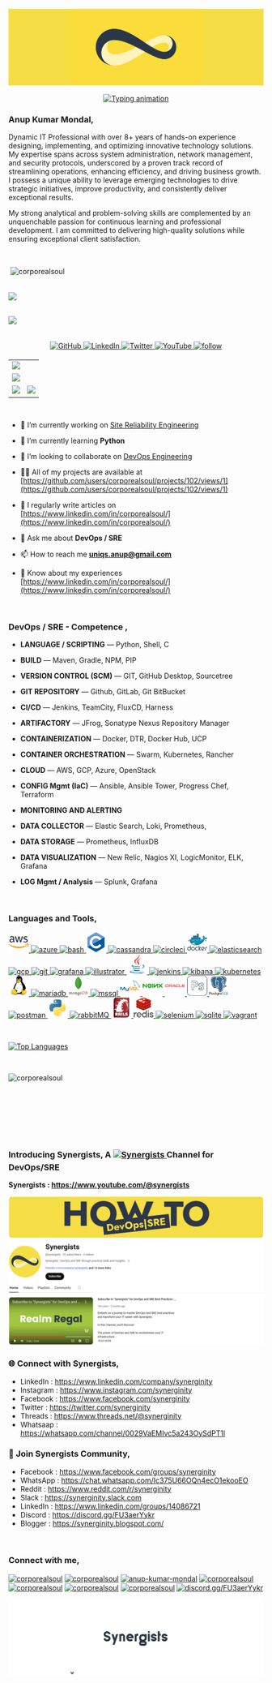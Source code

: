![Header Ground](https://github.com/corporealsoul/corporealsoul/blob/master/synergists-header.png?raw=true) 

<div align="center">
  <a href="https://git.io/typing-svg">
    <img src="https://readme-typing-svg.demolab.com?font=Fira+Code&weight=900&size=26&duration=3000&pause=500&color=2D3746&background=FFFFFF&center=true&vCenter=true&&lines=DevOps+Engineering;Site+Reliability+Engineering;CI/CD+Pipelines;Infrastructure+as+Code;Containerization;Cloud+Platforms;Automation+Tools;Monitoring+and+Observability;Security+Best+Practices;Networking+Concepts;Scripting+Languages;Python;Version+Control;Incident+Management" alt="Typing animation">
  </a>
</div>

<h3 align="left">Anup Kumar Mondal,</h3>

Dynamic IT Professional with over 8+ years of hands-on experience designing, implementing, and optimizing innovative technology solutions. My expertise spans across system administration, network management, and security protocols, underscored by a proven track record of streamlining operations, enhancing efficiency, and driving business growth. I possess a unique ability to leverage emerging technologies to drive strategic initiatives, improve productivity, and consistently deliver exceptional results. 

My strong analytical and problem-solving skills are complemented by an unquenchable passion for continuous learning and professional development. I am committed to delivering high-quality solutions while ensuring exceptional client satisfaction.

<br>

<p>&nbsp;<img align="center" src="https://github-readme-stats.vercel.app/api?username=corporealsoul&show_icons=true&locale=en" alt="corporealsoul" /></p>

<br>

<div align="left"> <img width="200px" src="https://komarev.com/ghpvc/?username=corporealsoul&&style=for-the-badge" align="center" /> </div>

<br>

<a href="https://www.github.com/corporealsoul" target="_blank" rel="noreferrer"><img
src="https://img.shields.io/github/followers/corporealsoul?logo=github&style=for-the-badge&color=0891b2&labelColor=1c1917" /></a>

<br>

<div align="center">

  <a href="https://github.com/corporealsoul" target="_blank">
    <img src="https://img.shields.io/badge/github-%232E3440.svg?&style=for-the-badge&logo=github&logoColor=white" alt="GitHub" style="margin-bottom: 5px;">
  </a>
  <a href="https://www.linkedin.com/in/corporealsoul/" target="_blank">
    <img src="https://img.shields.io/badge/linkedin-%232E3440.svg?&style=for-the-badge&logo=linkedin&logoColor=white" alt="LinkedIn" style="margin-bottom: 5px;">
  </a>
  <a href="https://twitter.com/corporealsoul" target="_blank">
    <img src="https://img.shields.io/badge/twitter-%232E3440.svg?&style=for-the-badge&logo=twitter&logoColor=white" alt="Twitter" style="margin-bottom: 5px;">
  </a>
  <a href="https://www.youtube.com/channel/@synergists" target="_blank">
  <img src="https://img.shields.io/badge/youtube-%23FF0000.svg?&style=for-the-badge&logo=youtube&logoColor=white" alt="YouTube" style="margin-bottom: 5px;">
  </a>
  <a href="https://github.com/corporealsoul" target="_blank">
    <img src=https://img.shields.io/badge/follow-%232E87FB.svg?&style=for-the-badge&logo=&logoColor=white alt=follow style="margin-bottom: 5px;" />
  </a>
</div>

<table>
  <tr>
    <td colspan="2">
      <a href="https://www.linkedin.com/in/corporealsoul/">
        <img src="https://github-profile-trophy.vercel.app/?username=corporealsoul&hide_border=true&count_private=true&column=-1&theme=nord&no-frame=true" width="100%">
      </a>
    </td>
  </tr>
  <tr>
    <td colspan="2">
      <a href="https://www.linkedin.com/in/corporealsoul/">
        <img src="https://github-readme-activity-graph.vercel.app/graph?username=corporealsoul&bg_color=2e3440&hide_border=true&point=false&line=88c0d0&radius=8&area=true&area_color=88c0d0&title_color=ffffff&color=ffffff">
      </a>
    </td>
  </tr>
  <tr>
    <td>
      <a href="https://www.linkedin.com/in/corporealsoul/">
        <img src="https://github-readme-streak-stats.herokuapp.com/?user=corporealsoul&theme=nord">
      </a>
    </td>
    <td>
      <a href="https://www.linkedin.com/in/corporealsoul/">
        <img src="http://github-profile-summary-cards.vercel.app/api/cards/profile-details?username=corporealsoul&theme=nord_dark">
      </a>
    </td>
  </tr>
</table>

<br>

- 🔭 I’m currently working on [Site Reliability Engineering](https://github.com/users/corporealsoul/projects/102)

- 🌱 I’m currently learning **Python**

- 👯 I’m looking to collaborate on [DevOps Engineering](https://github.com/users/corporealsoul/projects/102)

- 👨‍💻 All of my projects are available at [https://github.com/users/corporealsoul/projects/102/views/1](https://github.com/users/corporealsoul/projects/102/views/1)

- 📝 I regularly write articles on [https://www.linkedin.com/in/corporealsoul/](https://www.linkedin.com/in/corporealsoul/)

- 💬 Ask me about **DevOps / SRE**

- 📫 How to reach me **uniqs.anup@gmail.com**

- 📄 Know about my experiences [https://www.linkedin.com/in/corporealsoul/](https://www.linkedin.com/in/corporealsoul/)

<br>

<h3 align="left">DevOps / SRE - Competence ,</h3>

* **LANGUAGE / SCRIPTING**	—	Python, Shell, C

* **BUILD**			—	Maven, Gradle, NPM, PIP

* **VERSION CONTROL (SCM)**	—	GIT, GitHub Desktop, Sourcetree

* **GIT REPOSITORY**		—	Github, GitLab, Git BitBucket

* **CI/CD**			—	Jenkins, TeamCity, FluxCD, Harness

* **ARTIFACTORY**		—	JFrog, Sonatype Nexus Repository Manager

* **CONTAINERIZATION**		—	Docker, DTR, Docker Hub, UCP

* **CONTAINER ORCHESTRATION**	—	Swarm, Kubernetes, Rancher

* **CLOUD**			—	AWS, GCP,  Azure, OpenStack

* **CONFIG Mgmt (IaC)**		—	Ansible, Ansible Tower, Progress Chef, Terraform

* **MONITORING AND ALERTING**

* **DATA COLLECTOR**		—	Elastic Search, Loki, Prometheus, 

* **DATA STORAGE**		—	Prometheus, InfluxDB

* **DATA VISUALIZATION**	—	New Relic, Nagios XI, LogicMonitor, ELK, Grafana
	
* **LOG Mgmt / Analysis**	—	Splunk, Grafana

<br>

<h3 align="left">Languages and Tools,</h3>
<p align="left"> <a href="https://aws.amazon.com" target="_blank" rel="noreferrer"> <img src="https://raw.githubusercontent.com/devicons/devicon/master/icons/amazonwebservices/amazonwebservices-original-wordmark.svg" alt="aws" width="40" height="40"/> </a> <a href="https://azure.microsoft.com/en-in/" target="_blank" rel="noreferrer"> <img src="https://www.vectorlogo.zone/logos/microsoft_azure/microsoft_azure-icon.svg" alt="azure" width="40" height="40"/> </a> <a href="https://www.gnu.org/software/bash/" target="_blank" rel="noreferrer"> <img src="https://www.vectorlogo.zone/logos/gnu_bash/gnu_bash-icon.svg" alt="bash" width="40" height="40"/> </a> <a href="https://www.cprogramming.com/" target="_blank" rel="noreferrer"> <img src="https://raw.githubusercontent.com/devicons/devicon/master/icons/c/c-original.svg" alt="c" width="40" height="40"/> </a> <a href="https://cassandra.apache.org/" target="_blank" rel="noreferrer"> <img src="https://www.vectorlogo.zone/logos/apache_cassandra/apache_cassandra-icon.svg" alt="cassandra" width="40" height="40"/> </a> <a href="https://circleci.com" target="_blank" rel="noreferrer"> <img src="https://www.vectorlogo.zone/logos/circleci/circleci-icon.svg" alt="circleci" width="40" height="40"/> </a> <a href="https://www.docker.com/" target="_blank" rel="noreferrer"> <img src="https://raw.githubusercontent.com/devicons/devicon/master/icons/docker/docker-original-wordmark.svg" alt="docker" width="40" height="40"/> </a> <a href="https://www.elastic.co" target="_blank" rel="noreferrer"> <img src="https://www.vectorlogo.zone/logos/elastic/elastic-icon.svg" alt="elasticsearch" width="40" height="40"/> </a> <a href="https://cloud.google.com" target="_blank" rel="noreferrer"> <img src="https://www.vectorlogo.zone/logos/google_cloud/google_cloud-icon.svg" alt="gcp" width="40" height="40"/> </a> <a href="https://git-scm.com/" target="_blank" rel="noreferrer"> <img src="https://www.vectorlogo.zone/logos/git-scm/git-scm-icon.svg" alt="git" width="40" height="40"/> </a> <a href="https://grafana.com" target="_blank" rel="noreferrer"> <img src="https://www.vectorlogo.zone/logos/grafana/grafana-icon.svg" alt="grafana" width="40" height="40"/> </a> <a href="https://www.adobe.com/in/products/illustrator.html" target="_blank" rel="noreferrer"> <img src="https://www.vectorlogo.zone/logos/adobe_illustrator/adobe_illustrator-icon.svg" alt="illustrator" width="40" height="40"/> </a> <a href="https://www.java.com" target="_blank" rel="noreferrer"> <img src="https://raw.githubusercontent.com/devicons/devicon/master/icons/java/java-original.svg" alt="java" width="40" height="40"/> </a> <a href="https://www.jenkins.io" target="_blank" rel="noreferrer"> <img src="https://www.vectorlogo.zone/logos/jenkins/jenkins-icon.svg" alt="jenkins" width="40" height="40"/> </a> <a href="https://www.elastic.co/kibana" target="_blank" rel="noreferrer"> <img src="https://www.vectorlogo.zone/logos/elasticco_kibana/elasticco_kibana-icon.svg" alt="kibana" width="40" height="40"/> </a> <a href="https://kubernetes.io" target="_blank" rel="noreferrer"> <img src="https://www.vectorlogo.zone/logos/kubernetes/kubernetes-icon.svg" alt="kubernetes" width="40" height="40"/> </a> <a href="https://www.linux.org/" target="_blank" rel="noreferrer"> <img src="https://raw.githubusercontent.com/devicons/devicon/master/icons/linux/linux-original.svg" alt="linux" width="40" height="40"/> </a> <a href="https://mariadb.org/" target="_blank" rel="noreferrer"> <img src="https://www.vectorlogo.zone/logos/mariadb/mariadb-icon.svg" alt="mariadb" width="40" height="40"/> </a> <a href="https://www.mongodb.com/" target="_blank" rel="noreferrer"> <img src="https://raw.githubusercontent.com/devicons/devicon/master/icons/mongodb/mongodb-original-wordmark.svg" alt="mongodb" width="40" height="40"/> </a> <a href="https://www.microsoft.com/en-us/sql-server" target="_blank" rel="noreferrer"> <img src="https://www.svgrepo.com/show/303229/microsoft-sql-server-logo.svg" alt="mssql" width="40" height="40"/> </a> <a href="https://www.mysql.com/" target="_blank" rel="noreferrer"> <img src="https://raw.githubusercontent.com/devicons/devicon/master/icons/mysql/mysql-original-wordmark.svg" alt="mysql" width="40" height="40"/> </a> <a href="https://www.nginx.com" target="_blank" rel="noreferrer"> <img src="https://raw.githubusercontent.com/devicons/devicon/master/icons/nginx/nginx-original.svg" alt="nginx" width="40" height="40"/> </a> <a href="https://www.oracle.com/" target="_blank" rel="noreferrer"> <img src="https://raw.githubusercontent.com/devicons/devicon/master/icons/oracle/oracle-original.svg" alt="oracle" width="40" height="40"/> </a> <a href="https://www.photoshop.com/en" target="_blank" rel="noreferrer"> <img src="https://raw.githubusercontent.com/devicons/devicon/master/icons/photoshop/photoshop-line.svg" alt="photoshop" width="40" height="40"/> </a> <a href="https://www.postgresql.org" target="_blank" rel="noreferrer"> <img src="https://raw.githubusercontent.com/devicons/devicon/master/icons/postgresql/postgresql-original-wordmark.svg" alt="postgresql" width="40" height="40"/> </a> <a href="https://postman.com" target="_blank" rel="noreferrer"> <img src="https://www.vectorlogo.zone/logos/getpostman/getpostman-icon.svg" alt="postman" width="40" height="40"/> </a> <a href="https://www.python.org" target="_blank" rel="noreferrer"> <img src="https://raw.githubusercontent.com/devicons/devicon/master/icons/python/python-original.svg" alt="python" width="40" height="40"/> </a> <a href="https://www.rabbitmq.com" target="_blank" rel="noreferrer"> <img src="https://www.vectorlogo.zone/logos/rabbitmq/rabbitmq-icon.svg" alt="rabbitMQ" width="40" height="40"/> </a> <a href="https://rubyonrails.org" target="_blank" rel="noreferrer"> <img src="https://raw.githubusercontent.com/devicons/devicon/master/icons/rails/rails-original-wordmark.svg" alt="rails" width="40" height="40"/> </a> <a href="https://redis.io" target="_blank" rel="noreferrer"> <img src="https://raw.githubusercontent.com/devicons/devicon/master/icons/redis/redis-original-wordmark.svg" alt="redis" width="40" height="40"/> </a> <a href="https://www.selenium.dev" target="_blank" rel="noreferrer"> <img src="https://raw.githubusercontent.com/detain/svg-logos/780f25886640cef088af994181646db2f6b1a3f8/svg/selenium-logo.svg" alt="selenium" width="40" height="40"/> </a> <a href="https://www.sqlite.org/" target="_blank" rel="noreferrer"> <img src="https://www.vectorlogo.zone/logos/sqlite/sqlite-icon.svg" alt="sqlite" width="40" height="40"/> </a> <a href="https://www.vagrantup.com/" target="_blank" rel="noreferrer"> <img src="https://www.vectorlogo.zone/logos/vagrantup/vagrantup-icon.svg" alt="vagrant" width="40" height="40"/> </a> </p>

<br>

<a href="https://github.com/corporealsoul" align="left"><img src="https://github-readme-stats.vercel.app/api/top-langs/?username=corporealsoul&langs_count=10&title_color=0f172a&text_color=444e59&icon_color=0891b2&bg_color=ffffff&hide_border=true&locale=en&custom_title=Top%20%Languages" alt="Top Languages" /></a>

<br>

<p><img align="left" src="https://github-readme-stats.vercel.app/api/top-langs?username=corporealsoul&show_icons=true&locale=en&layout=compact" alt="corporealsoul" /></p>

<br>
<p>   </p>
<br>
<p>   </p>
<br>
<p>   </p>
<br>
<br>

<h3 align="left">Introducing Synergists, A <a href="https://www.youtube.com/channel/@synergists" target="_blank"> <img src="https://img.shields.io/badge/youtube-%23FF0000.svg?&style=for-the-badge&logo=youtube&logoColor=white" alt="Synergists" style="margin-bottom: 5px;"> </a>Channel for DevOps/SRE</h3>

**Synergists : https://www.youtube.com/@synergists**

![Header Ground](https://github.com/corporealsoul/corporealsoul/blob/master/youtube-synergists.png?raw=true)


### 🌐 Connect with Synergists,
- LinkedIn : https://www.linkedin.com/company/synerginity
- Instagram : https://www.instagram.com/synerginity
- Facebook : https://www.facebook.com/synerginity
- Twitter : https://twitter.com/synerginity
- Threads : https://www.threads.net/@synerginity
- Whatsaap : https://whatsapp.com/channel/0029VaEMIvc5a243OySdPT1l

### 👥 Join Synergists Community,
- Facebook : https://www.facebook.com/groups/synerginity
- WhatsApp : https://chat.whatsapp.com/Ic375U66OQn4ecO1ekooEO
- Reddit : https://www.reddit.com/r/synerginity
- Slack : https://synerginity.slack.com
- LinkedIn : https://www.linkedin.com/groups/14086721
- Discord : https://discord.gg/FU3aerYykr
- Blogger :  https://synerginity.blogspot.com/

<br>

<h3 align="left">Connect with me,</h3>
<p align="left">
<a href="https://twitter.com/corporealsoul" target="blank"><img align="center" src="https://raw.githubusercontent.com/rahuldkjain/github-profile-readme-generator/master/src/images/icons/Social/twitter.svg" alt="corporealsoul" height="30" width="40" /></a>
<a href="https://linkedin.com/in/corporealsoul" target="blank"><img align="center" src="https://raw.githubusercontent.com/rahuldkjain/github-profile-readme-generator/master/src/images/icons/Social/linked-in-alt.svg" alt="corporealsoul" height="30" width="40" /></a>
<a href="https://stackoverflow.com/users/anup-kumar-mondal" target="blank"><img align="center" src="https://raw.githubusercontent.com/rahuldkjain/github-profile-readme-generator/master/src/images/icons/Social/stack-overflow.svg" alt="anup-kumar-mondal" height="30" width="40" /></a>
<a href="https://fb.com/corporealsoul" target="blank"><img align="center" src="https://raw.githubusercontent.com/rahuldkjain/github-profile-readme-generator/master/src/images/icons/Social/facebook.svg" alt="corporealsoul" height="30" width="40" /></a>
<a href="https://instagram.com/corporealsoul" target="blank"><img align="center" src="https://raw.githubusercontent.com/rahuldkjain/github-profile-readme-generator/master/src/images/icons/Social/instagram.svg" alt="corporealsoul" height="30" width="40" /></a>
<a href="https://www.hackerrank.com/corporealsoul" target="blank"><img align="center" src="https://raw.githubusercontent.com/rahuldkjain/github-profile-readme-generator/master/src/images/icons/Social/hackerrank.svg" alt="corporealsoul" height="30" width="40" /></a>
<a href="https://www.hackerearth.com/corporealsoul" target="blank"><img align="center" src="https://raw.githubusercontent.com/rahuldkjain/github-profile-readme-generator/master/src/images/icons/Social/hackerearth.svg" alt="corporealsoul" height="30" width="40" /></a>
<a href="https://discord.gg/discord.gg/FU3aerYykr" target="blank"><img align="center" src="https://raw.githubusercontent.com/rahuldkjain/github-profile-readme-generator/master/src/images/icons/Social/discord.svg" alt="discord.gg/FU3aerYykr" height="30" width="40" /></a>
</p>


![Header Ground](https://github.com/corporealsoul/corporealsoul/blob/master/synergists-footer.png?raw=true) 
